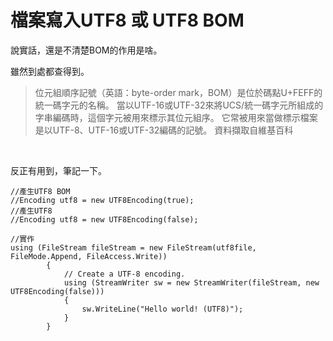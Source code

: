 # 檔案寫入UTF8 或 UTF8 BOM

說實話，還是不清楚BOM的作用是啥。   
<!--more-->
雖然到處都查得到。  
>位元組順序記號（英語：byte-order mark，BOM）是位於碼點U+FEFF的統一碼字元的名稱。
>當以UTF-16或UTF-32來將UCS/統一碼字元所組成的字串編碼時，這個字元被用來標示其位元組序。
>它常被用來當做標示檔案是以UTF-8、UTF-16或UTF-32編碼的記號。
>資料擷取自維基百科

<br>

反正有用到，筆記一下。
```CSharp 
//產生UTF8 BOM
//Encoding utf8 = new UTF8Encoding(true);
//產生UTF8
//Encoding utf8 = new UTF8Encoding(false);

//實作
using (FileStream fileStream = new FileStream(utf8file, FileMode.Append, FileAccess.Write))
        {
            // Create a UTF-8 encoding.
            using (StreamWriter sw = new StreamWriter(fileStream, new UTF8Encoding(false)))
            {
                sw.WriteLine("Hello world! (UTF8)");
            }
        }
```

